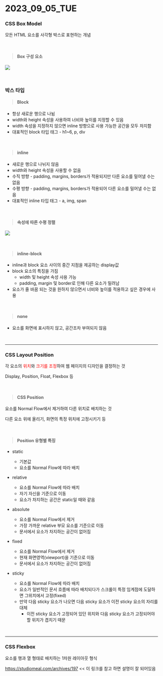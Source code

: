 # 2023_09_05_TUE

### CSS Box Model

모든 HTML 요소를 사각형 박스로 표현하는 개념

<br>

> #### Box 구성 요소

![](https://img1.daumcdn.net/thumb/R1280x0/?scode=mtistory2&fname=https%3A%2F%2Fblog.kakaocdn.net%2Fdn%2FMezUG%2FbtssUNfJ7Su%2FrEcgGSze0b4Q1AOwC1P3g1%2Fimg.png)

<br>

### 박스 타입

> #### Block

- 항상 새로운 행으로 나뉨
- width와 height 속성을 사용하여 너비와 높이를 지정할 수 있음
- width 속성을 지정하지 않으면 inline 방향으로 사용 가능한 공간을 모두 차지함
- 대표적인 block 타입 태그 - h1~6, p, div

<br>

> #### inline

- 새로운 행으로 나뉘지 않음
- width와 height 속성을 사용할 수 없음
- 수직 방향 - padding, margins, borders가 적용되지만 다른 요소를 밀어낼 수는 없음
- 수평 방향 - padding, margins, borders가 적용되어 다른 요소를 밀어낼 수는 없음 
- 대표적인 inline 타입 태그 - a, img, span

<br>

> #### 속성에 따른 수평 정렬

![](https://img1.daumcdn.net/thumb/R1280x0/?scode=mtistory2&fname=https%3A%2F%2Fblog.kakaocdn.net%2Fdn%2FmLoDa%2Fbtss3Wb6MjG%2FCqBYGWkBnDC9f1Fa0OIPQ1%2Fimg.png)

<br>

> #### inline-block

- inline과 block 요소 사이의 중간 지점을 제공하는 display값
- block 요소의 특징을 가짐
  - width 및 height 속성 사용 가능
  - padding, margin 및 border로 인해 다른 요소가 밀려남
- 요소가 줄 바꿈 되는 것을 원하지 않으면서 너비와 높이를 적용하고 싶은 경우에 사용

<br>

> #### none

- 요소를 화면에 표시하지 않고, 공간조차 부여되지 않음

<br>

---

### CSS Layout Position

각 요소의 <span style="color:red">위치</span>와 <span style="color:red">크기를 조정</span>하여 웹 페이지의 디자인을 결정하는 것

Display, Position, Float, Flexbox 등

<br>

> #### CSS Position

요소를 Normal Flow에서 제거하여 다른 위치로 배치하는 것

다른 요소 위에 올리기, 화면의 특정 위치에 고정시키기 등

<br>

> #### Position 유형별 특징

- static
  - 기본값
  - 요소를  Normal Flow에 따라 배치

- relative
  - 요소를 Normal Flow에 따라 배치
  - 자기 자신을 기준으로 이동
  - 요소가 차지하는 공간은 static일 때와 같음

- absolute
  - 요소를 Normal Flow에서 제거
  - 가장 가까운 relative 부모 요소를 기준으로 이동
  - 문서에서 요소가 차지하는 공간이 없어짐

- fixed
  - 요소를 Normal Flow에서 제거
  - 현재 화면영역(viewport)을 기준으로 이동
  - 문서에서 요소가 차지하는 공간이 없어짐

- sticky
  - 요소를 Normal Flow에 따라 배치
  - 요소가 일반적인 문서 흐름에 따라 배치되다가 스크롤이 특정 임계점에 도달하면 그위치에서 고정(fixed)
  - 만약 다음 sticky 요소가 나오면 다음 sticky 요소가 이전 sticky 요소의 자리를 대체
    - 이전 sticky 요소가 고정되어 있던 위치와 다음 sticky 요소가 고정되어야 할 위치가 겹치기 때문

<br>

---

### CSS Flexbox

요소를 행과 열 형태로 배치하는 1차원 레이아웃 형식

https://studiomeal.com/archives/197 << 이 링크를 참고 하면 설명이 잘 되어있음





